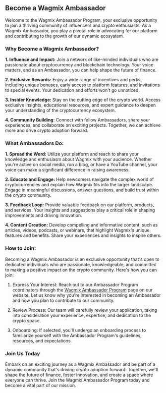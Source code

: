 ## Become a Wagmix Ambassador

Welcome to the Wagmix Ambassador Program, your exclusive opportunity to join a thriving community of influencers and crypto enthusiasts. As a Wagmix Ambassador, you play a pivotal role in advocating for our platform and contributing to the growth of our dynamic ecosystem.

### Why Become a Wagmix Ambassador?

**1. Influence and Impact:** Join a network of like-minded individuals who are passionate about cryptocurrency and blockchain technology. Your voice matters, and as an Ambassador, you can help shape the future of finance.

**2. Exclusive Rewards:** Enjoy a wide range of incentives and perks, including unique bonuses, early access to platform features, and invitations to special events. Your dedication and efforts won't go unnoticed.

**3. Insider Knowledge:** Stay on the cutting edge of the crypto world. Access exclusive insights, educational resources, and expert guidance to deepen your understanding of the cryptocurrency ecosystem.

**4. Community Building:** Connect with fellow Ambassadors, share your experiences, and collaborate on exciting projects. Together, we can achieve more and drive crypto adoption forward.

### What Ambassadors Do:

**1. Spread the Word:** Utilize your platform and reach to share your knowledge and enthusiasm about Wagmix with your audience. Whether you're active on social media, run a blog, or have a YouTube channel, your voice can make a significant difference in raising awareness.

**2. Educate and Engage:** Help newcomers navigate the complex world of cryptocurrencies and explain how Wagmix fits into the larger landscape. Engage in meaningful discussions, answer questions, and build trust within the crypto community.

**3. Feedback Loop:** Provide valuable feedback on our platform, products, and services. Your insights and suggestions play a critical role in shaping improvements and driving innovation.

**4. Content Creation:** Develop compelling and informative content, such as articles, videos, podcasts, or webinars, that highlight Wagmix's unique features and benefits. Share your experiences and insights to inspire others.

### How to Join:

Becoming a Wagmix Ambassador is an exclusive opportunity that's open to dedicated individuals who are passionate, knowledgeable, and committed to making a positive impact on the crypto community. Here's how you can join:

1. Express Your Interest: Reach out to our Ambassador Program coordinators through the [Wagmix Ambassador Program](https://wagmix.io/) page on our website. Let us know why you're interested in becoming an Ambassador and how you plan to contribute to our community.

2. Review Process: Our team will carefully review your application, taking into consideration your experience, expertise, and dedication to the crypto space.

3. Onboarding: If selected, you'll undergo an onboarding process to familiarize yourself with the Ambassador Program's guidelines, resources, and expectations.

### Join Us Today

Embark on an exciting journey as a Wagmix Ambassador and be part of a dynamic community that's driving crypto adoption forward. Together, we'll shape the future of finance, foster innovation, and create a space where everyone can thrive. Join the Wagmix Ambassador Program today and become a vital part of our mission.
